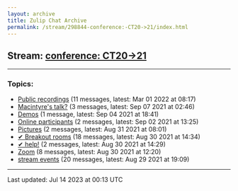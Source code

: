 ```yaml
---
layout: archive
title: Zulip Chat Archive
permalink: /stream/298844-conference:-CT20->21/index.html
---
```


## Stream: [conference: CT20->21](https://mattecapu.github.io/ct-zulip-archive/stream/298844-conference:-CT20->21/index.html)
---

### Topics:

* [Public recordings](topic/topic_Public.20recordings.html) (11 messages, latest: Mar 01 2022 at 08:17)
* [Macintyre's talk?](topic/topic_Macintyre's.20talk.3F.html) (3 messages, latest: Sep 07 2021 at 02:46)
* [Demos](topic/topic_Demos.html) (1 message, latest: Sep 04 2021 at 18:41)
* [Online participants](topic/topic_Online.20participants.html) (2 messages, latest: Sep 02 2021 at 13:25)
* [Pictures](topic/topic_Pictures.html) (2 messages, latest: Aug 31 2021 at 08:01)
* [✔ Breakout rooms](topic/topic_.E2.9C.94.20Breakout.20rooms.html) (18 messages, latest: Aug 30 2021 at 14:34)
* [✔ help!](topic/topic_.E2.9C.94.20help!.html) (2 messages, latest: Aug 30 2021 at 14:29)
* [Zoom](topic/topic_Zoom.html) (8 messages, latest: Aug 30 2021 at 12:20)
* [stream events](topic/topic_stream.20events.html) (20 messages, latest: Aug 29 2021 at 19:09)

<hr><p>Last updated: Jul 14 2023 at 00:13 UTC</p>